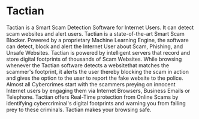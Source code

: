 # Tactian

Tactian is a Smart Scam Detection Software for Internet Users. It can detect scam websites and alert users. Tactian is a state-of-the-art Smart Scam Blocker. Powered by a proprietary Machine Learning Engine, the software can detect, block and alert the Internet User about Scam, Phishing, and Unsafe Websites. Tactian is powered by intelligent servers that record and store digital footprints of thousands of Scam Websites. While browsing whenever the Tactian software detects a websitethat matches the scammer's footprint, it alerts the user thereby blocking the scam in action and gives the option to the user to report the fake website to the police.
Almost all Cybercrimes start with the scammers preying on innocent Internet users by engaging them via Internet Browsers, Business Emails or Telephone. Tactian offers Real-Time protection from Online Scams by identifying cybercriminal's digital footprints and warning you from falling prey to these criminals.
Tactian makes your browsing safe.

